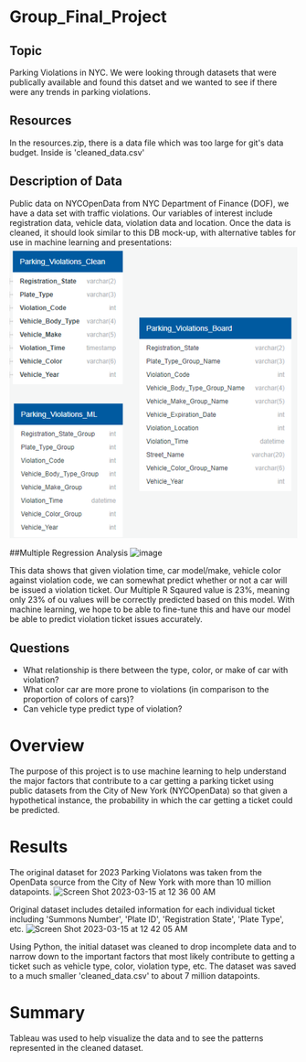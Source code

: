 # Group_Final_Project

## Topic
Parking Violations in NYC. We were looking through datasets that were publically available and found this datset and we wanted to see if there were any trends in parking violations.

## Resources
In the resources.zip, there is a data file which was too large for git's data budget. Inside is 'cleaned_data.csv'

## Description of Data
Public data on NYCOpenData from NYC Department of Finance (DOF), we have a data set with traffic violations. Our variables of interest include registration data, vehicle data, violation data and location.
Once the data is cleaned, it should look similar to this DB mock-up, with alternative tables for use in machine learning and presentations:
![traffic_db_wip.png](images/traffic_db_cleaned.png)

##Multiple Regression Analysis
![image](https://user-images.githubusercontent.com/113560850/225720170-64d924a3-1833-49db-9e57-2f4794ff4902.png)


This data shows that given violation time, car model/make, vehicle color against violation code, we can somewhat predict whether or not a car will be issued a violation ticket. Our Multiple R Sqaured value is 23%, meaning only 23% of ou values will be correctly predicted based on this model. With machine learning, we hope to be able to fine-tune this and have our model be able to predict violation ticket issues accurately.

## Questions
- What relationship is there between the type, color, or make of car with violation?
- What color car are more prone to violations (in comparison to the proportion of colors of cars)?
- Can vehicle type predict type of violation?



# Overview

The purpose of this project is to use machine learning to help understand the major factors that contribute to a car getting a parking ticket using public datasets from the City of New York (NYCOpenData) so that given a hypothetical instance, the probability in which the car getting a ticket could be predicted. 

# Results
The original dataset for 2023 Parking Violatons was taken from the OpenData source from the City of New York with more than 10 million datapoints. 
<img width="1090" alt="Screen Shot 2023-03-15 at 12 36 00 AM" src="https://user-images.githubusercontent.com/115126898/225173386-35c78b72-6767-4a68-95cf-ee8b8fa5b80d.png">

Original dataset includes detailed information for each individual ticket including 'Summons Number', 'Plate ID', 'Registration State', 'Plate Type', etc.
<img width="851" alt="Screen Shot 2023-03-15 at 12 42 05 AM" src="https://user-images.githubusercontent.com/115126898/225174764-d38e2049-7311-4e43-a96a-d3f6c8c766d6.png">

Using Python, the initial dataset was cleaned to drop incomplete data and to narrow down to the important factors that most likely contribute to getting a ticket such as vehicle type, color, violation type, etc. The dataset was saved to a much smaller 'cleaned_data.csv' to about 7 million datapoints.



# Summary





Tableau was used to help visualize the data and to see the patterns represented in the cleaned dataset. 
